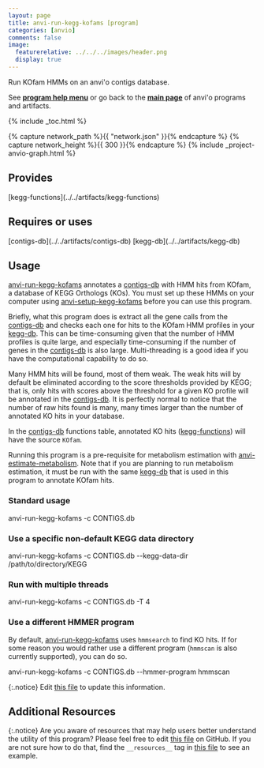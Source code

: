 ```yaml
---
layout: page
title: anvi-run-kegg-kofams [program]
categories: [anvio]
comments: false
image:
  featurerelative: ../../../images/header.png
  display: true
---
```


Run KOfam HMMs on an anvi&#39;o contigs database.

See **[program help menu](../../../vignette#anvi-run-kegg-kofams)** or go back to the **[main page](../../)** of anvi'o programs and artifacts.


{% include _toc.html %}
<div id="svg" class="subnetwork"></div>
{% capture network_path %}{{ "network.json" }}{% endcapture %}
{% capture network_height %}{{ 300 }}{% endcapture %}
{% include _project-anvio-graph.html %}


## Provides

<p style="text-align: left" markdown="1"><span class="artifact-p">[kegg-functions](../../artifacts/kegg-functions)</span></p>

## Requires or uses

<p style="text-align: left" markdown="1"><span class="artifact-r">[contigs-db](../../artifacts/contigs-db)</span> <span class="artifact-r">[kegg-db](../../artifacts/kegg-db)</span></p>

## Usage


<span class="artifact-n">[anvi-run-kegg-kofams](/software/anvio/help/programs/anvi-run-kegg-kofams)</span> annotates a <span class="artifact-n">[contigs-db](/software/anvio/help/artifacts/contigs-db)</span> with HMM hits from KOfam, a database of KEGG Orthologs (KOs). You must set up these HMMs on your computer using <span class="artifact-n">[anvi-setup-kegg-kofams](/software/anvio/help/programs/anvi-setup-kegg-kofams)</span> before you can use this program.

Briefly, what this program does is extract all the gene calls from the <span class="artifact-n">[contigs-db](/software/anvio/help/artifacts/contigs-db)</span> and checks each one for hits to the KOfam HMM profiles in your <span class="artifact-n">[kegg-db](/software/anvio/help/artifacts/kegg-db)</span>. This can be time-consuming given that the number of HMM profiles is quite large, and especially time-consuming if the number of genes in the <span class="artifact-n">[contigs-db](/software/anvio/help/artifacts/contigs-db)</span> is also large. Multi-threading is a good idea if you have the computational capability to do so.

Many HMM hits will be found, most of them weak. The weak hits will by default be eliminated according to the score thresholds provided by KEGG; that is, only hits with scores above the threshold for a given KO profile will be annotated in the <span class="artifact-n">[contigs-db](/software/anvio/help/artifacts/contigs-db)</span>. It is perfectly normal to notice that the number of raw hits found is many, many times larger than the number of annotated KO hits in your database.

In the <span class="artifact-n">[contigs-db](/software/anvio/help/artifacts/contigs-db)</span> functions table, annotated KO hits (<span class="artifact-n">[kegg-functions](/software/anvio/help/artifacts/kegg-functions)</span>) will have the source `KOfam`.

Running this program is a pre-requisite for metabolism estimation with <span class="artifact-n">[anvi-estimate-metabolism](/software/anvio/help/programs/anvi-estimate-metabolism)</span>. Note that if you are planning to run metabolism estimation, it must be run with the same <span class="artifact-n">[kegg-db](/software/anvio/help/artifacts/kegg-db)</span> that is used in this program to annotate KOfam hits.

### Standard usage

<div class="codeblock" markdown="1">
anvi&#45;run&#45;kegg&#45;kofams &#45;c CONTIGS.db
</div>

### Use a specific non-default KEGG data directory

<div class="codeblock" markdown="1">
anvi&#45;run&#45;kegg&#45;kofams &#45;c CONTIGS.db &#45;&#45;kegg&#45;data&#45;dir /path/to/directory/KEGG
</div>

### Run with multiple threads

<div class="codeblock" markdown="1">
anvi&#45;run&#45;kegg&#45;kofams &#45;c CONTIGS.db &#45;T 4
</div>

### Use a different HMMER program
By default, <span class="artifact-n">[anvi-run-kegg-kofams](/software/anvio/help/programs/anvi-run-kegg-kofams)</span> uses `hmmsearch` to find KO hits. If for some reason you would rather use a different program (`hmmscan` is also currently supported), you can do so.

<div class="codeblock" markdown="1">
anvi&#45;run&#45;kegg&#45;kofams &#45;c CONTIGS.db &#45;&#45;hmmer&#45;program hmmscan
</div>


{:.notice}
Edit [this file](https://github.com/merenlab/anvio/tree/master/anvio/docs/programs/anvi-run-kegg-kofams.md) to update this information.


## Additional Resources



{:.notice}
Are you aware of resources that may help users better understand the utility of this program? Please feel free to edit [this file](https://github.com/merenlab/anvio/tree/master/bin/anvi-run-kegg-kofams) on GitHub. If you are not sure how to do that, find the `__resources__` tag in [this file](https://github.com/merenlab/anvio/blob/master/bin/anvi-interactive) to see an example.
